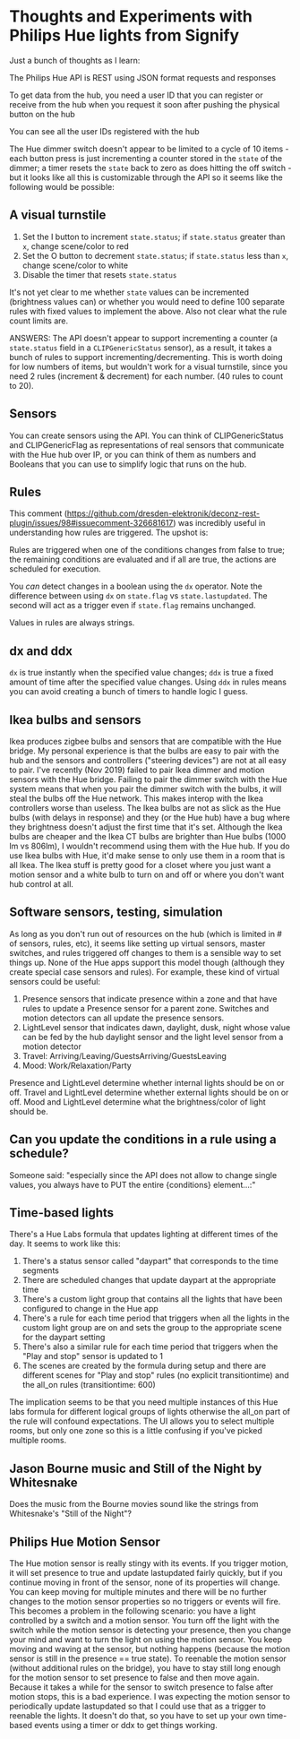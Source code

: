 # Thoughts and Experiments with Philips Hue lights from Signify

Just a bunch of thoughts as I learn:

The Philips Hue API is REST using JSON format requests and responses

To get data from the hub, you need a user ID that you can register or receive from the hub when you request it soon after pushing the physical button on the hub

You can see all the user IDs registered with the hub

The Hue dimmer switch doesn't appear to be limited to a cycle of 10 items - each button press is just incrementing a counter stored in the `state` of the dimmer; a timer resets the `state` back to zero as does hitting the off switch - but it looks like all this is customizable through the API so it seems like the following would be possible:

## A visual turnstile
1. Set the I button to increment `state.status`; if `state.status` greater than `x`, change scene/color to red
2. Set the O button to decrement `state.status`; if `state.status` less than `x`, change scene/color to white
3. Disable the timer that resets `state.status`

It's not yet clear to me whether `state` values can be incremented (brightness values can) or whether you would need to define 100 separate rules with fixed values to implement the above. Also not clear what the rule count limits are.

ANSWERS: The API doesn't appear to support incrementing a counter (a `state.status` field in a `CLIPGenericStatus` sensor), as a result, it takes a bunch of rules to support incrementing/decrementing. This is worth doing for low numbers of items, but wouldn't work for a visual turnstile, since you need 2 rules (increment & decrement) for each number. (40 rules to count to 20).

## Sensors

You can create sensors using the API. You can think of CLIPGenericStatus and CLIPGenericFlag as representations of real sensors that communicate with the Hue hub over IP, or you can think of them as numbers and Booleans that you can use to simplify logic that runs on the hub.

## Rules
This comment (https://github.com/dresden-elektronik/deconz-rest-plugin/issues/98#issuecomment-326681617) was incredibly useful in understanding how rules are triggered. The upshot is:

Rules are triggered when one of the conditions changes from false to true; the remaining conditions are evaluated and if all are true, the actions are scheduled for execution.

You *can* detect changes in a boolean using the `dx` operator. Note the difference between using `dx` on `state.flag` vs `state.lastupdated`. The second will act as a trigger even if `state.flag` remains unchanged.

Values in rules are always strings.

## dx and ddx
`dx` is true instantly when the specified value changes; `ddx` is true a fixed amount of time after the specified value changes. Using `ddx` in rules means you can avoid creating a bunch of timers to handle logic I guess.

## Ikea bulbs and sensors
Ikea produces zigbee bulbs and sensors that are compatible with the Hue bridge. My personal experience is that the bulbs are easy to pair with the hub and the sensors and controllers ("steering devices") are not at all easy to pair. I've recently (Nov 2019) failed to pair Ikea dimmer and motion sensors with the Hue bridge. Failing to pair the dimmer switch with the Hue system means that when you pair the dimmer switch with the bulbs, it will steal the bulbs off the Hue network. This makes interop with the Ikea controllers worse than useless. The Ikea bulbs are not as slick as the Hue bulbs (with delays in response) and they (or the Hue hub) have a bug where they brightness doesn't adjust the first time that it's set. Although the Ikea bulbs are cheaper and the Ikea CT bulbs are brighter than Hue bulbs (1000 lm vs 806lm), I wouldn't recommend using them with the Hue hub. If you do use Ikea bulbs with Hue, it'd make sense to only use them in a room that is all Ikea. The Ikea stuff is pretty good for a closet where you just want a motion sensor and a white bulb to turn on and off or where you don't want hub control at all.

## Software sensors, testing, simulation
As long as you don't run out of resources on the hub (which is limited in # of sensors, rules, etc), it seems like setting up virtual sensors, master switches, and rules triggered off changes to them is a sensible way to set things up. None of the Hue apps support this model though (although they create special case sensors and rules). For example, these kind of virtual sensors could be useful:
1. Presence sensors that indicate presence within a zone and that have rules to update a Presence sensor for a parent zone. Switches and motion detectors can all update the presence sensors.
2. LightLevel sensor that indicates dawn, daylight, dusk, night whose value can be fed by the hub daylight sensor and the light level sensor from a motion detector
3. Travel: Arriving/Leaving/GuestsArriving/GuestsLeaving
4. Mood: Work/Relaxation/Party

Presence and LightLevel determine whether internal lights should be on or off.
Travel and LightLevel determine whether external lights should be on or off.
Mood and LightLevel determine what the brightness/color of light should be.

## Can you update the conditions in a rule using a schedule?
Someone said: "especially since the API does not allow to change single values, you always have to PUT the entire {conditions} element…:"

## Time-based lights
There's a Hue Labs formula that updates lighting at different times of the day. It seems to work like this:
1. There's a status sensor called "daypart" that corresponds to the time segments
2. There are scheduled changes that update daypart at the appropriate time
3. There's a custom light group that contains all the lights that have been configured to change in the Hue app
4. There's a rule for each time period that triggers when all the lights in the custom light group are on and sets the group to the appropriate scene for the daypart setting
5. There's also a similar rule for each time period that triggers when the "Play and stop" sensor is updated to 1
6. The scenes  are created by the formula during setup and there are different scenes for "Play and stop" rules (no explicit transitiontime) and the all_on rules (transitiontime: 600)

The implication seems to be that you need multiple instances of this Hue labs formula for different logical groups of lights otherwise the all_on part of the rule will confound expectations. The UI allows you to select multiple rooms, but only one zone so this is a little confusing if you've picked multiple rooms.

## Jason Bourne music and Still of the Night by Whitesnake
Does the music from the Bourne movies sound like the strings from Whitesnake's "Still of the Night"?

## Philips Hue Motion Sensor
The Hue motion sensor is really stingy with its events. If you trigger motion, it will set presence to true and update lastupdated fairly quickly, but if you continue moving in front of the sensor, none of its properties will change. You can keep moving for multiple minutes and there will be no further changes to the motion sensor properties so no triggers or events will fire. This becomes a problem in the following scenario: you have a light controlled by a switch and a motion sensor. You turn off the light with the switch while the motion sensor is detecting your presence, then you change your mind and want to turn the light on using the motion sensor. You keep moving and waving at the sensor, but nothing happens (because the motion sensor is still in the presence == true state). To reenable the motion sensor (without additional rules on the bridge), you have to stay still long enough for the motion sensor to set presence to false and then move again. Because it takes a while for the sensor to switch presence to false after motion stops, this is a bad experience. I was expecting the motion sensor to periodically update lastupdated so that I could use that as a trigger to reenable the lights. It doesn't do that, so you have to set up your own time-based events using a timer or ddx to get things working.
